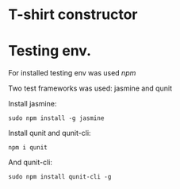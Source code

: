 T-shirt constructor
====================

Testing env.
==============

For installed testing env was used *npm*

Two test frameworks was used: jasmine and qunit

Install jasmine:
```
sudo npm install -g jasmine
```

Install qunit and qunit-cli:

```
npm i qunit
```

And qunit-cli:

```
sudo npm install qunit-cli -g
```